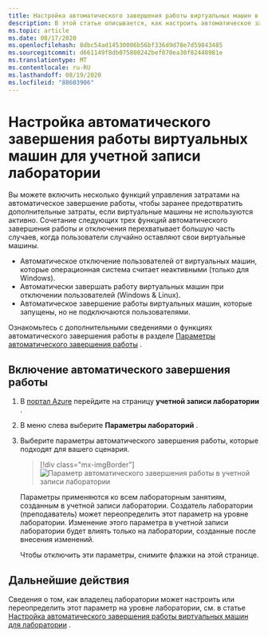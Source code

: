 ```yaml
---
title: Настройка автоматического завершения работы виртуальных машин в Службах лабораторий Azure
description: В этой статье описывается, как настроить автоматическое завершение работы виртуальных машин в учетной записи лаборатории.
ms.topic: article
ms.date: 08/17/2020
ms.openlocfilehash: 8dbc54ad14530006b56bf336d9d78e7d59843485
ms.sourcegitcommit: d661149f8db075800242bef070ea30f82448981e
ms.translationtype: MT
ms.contentlocale: ru-RU
ms.lasthandoff: 08/19/2020
ms.locfileid: "88603906"
---
```

# <a name="configure-automatic-shutdown-of-vms-for-a-lab-account"></a>Настройка автоматического завершения работы виртуальных машин для учетной записи лаборатории

Вы можете включить несколько функций управления затратами на автоматическое завершение работы, чтобы заранее предотвратить дополнительные затраты, если виртуальные машины не используются активно. Сочетание следующих трех функций автоматического завершения работы и отключения перехватывает большую часть случаев, когда пользователи случайно оставляют свои виртуальные машины.
 
- Автоматическое отключение пользователей от виртуальных машин, которые операционная система считает неактивными (только для Windows).
- Автоматически завершать работу виртуальных машин при отключении пользователей (Windows & Linux).
- Автоматическое завершение работы виртуальных машин, которые запущены, но не подключаются пользователями.

Ознакомьтесь с дополнительными сведениями о функциях автоматического завершения работы в разделе [Параметры автоматического завершения работы](cost-management-guide.md#maximize-cost-control-with-auto-shutdown-settings) .

## <a name="enable-automatic-shutdown"></a>Включение автоматического завершения работы

1. В [портал Azure](https://portal.azure.com/) перейдите на страницу **учетной записи лаборатории** .
1. В меню слева выберите **Параметры лабораторий** .
1. Выберите параметры автоматического завершения работы, которые подходят для вашего сценария.  

    > [!div class="mx-imgBorder"]
    > ![Параметр автоматического завершения работы в учетной записи лаборатории](./media/how-to-configure-lab-accounts/automatic-shutdown-vm-disconnect.png)
    
    Параметры применяются ко всем лабораторным занятиям, созданным в учетной записи лаборатории. Создатель лаборатории (преподаватель) может переопределить этот параметр на уровне лаборатории. Изменение этого параметра в учетной записи лаборатории будет влиять только на лаборатории, созданные после внесения изменений.

    Чтобы отключить эти параметры, снимите флажки на этой странице. 

## <a name="next-steps"></a>Дальнейшие действия

Сведения о том, как владелец лаборатории может настроить или переопределить этот параметр на уровне лаборатории, см. в статье [Настройка автоматического завершения работы виртуальных машин для лаборатории](how-to-enable-shutdown-disconnect.md) .
